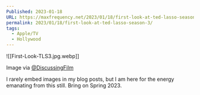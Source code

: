 ```yaml
---
Published: 2023-01-18
URL: https://maxfrequency.net/2023/01/18/first-look-at-ted-lasso-season-3/
permalink: 2023/01/18/first-look-at-ted-lasso-season-3/
tags:
  - Apple/TV
  - Hollywood
---
```

![[First-Look-TLS3.jpg.webp]]

Image via [@DiscussingFilm](https://twitter.com/DiscussingFilm/status/1615831785459392547)

I rarely embed images in my blog posts, but I am here for the energy emanating from this still. Bring on Spring 2023.